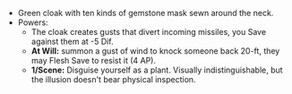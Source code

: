 + Green cloak with ten kinds of gemstone mask sewn around the neck.
+ Powers:
	+ The cloak creates gusts that divert incoming missiles, you Save against them at -5 Dif. 
	+ **At Will:** summon a gust of wind to knock someone back 20-ft, they may Flesh Save to resist it (4 AP).
	+ **1/Scene:** Disguise yourself as a plant. Visually indistinguishable, but the illusion doesn't bear physical inspection.